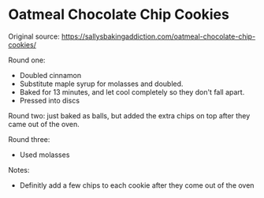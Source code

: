 # Oatmeal Chocolate Chip Cookies

Original source: https://sallysbakingaddiction.com/oatmeal-chocolate-chip-cookies/

Round one:
* Doubled cinnamon
* Substitute maple syrup for molasses and doubled.
* Baked for 13 minutes, and let cool completely so they don't fall apart.
* Pressed into discs

Round two:
just baked as balls, but added the extra chips on top after they came out of the oven.

Round three:
* Used molasses

Notes:
* Definitly add a few chips to each cookie after they come out of the oven
